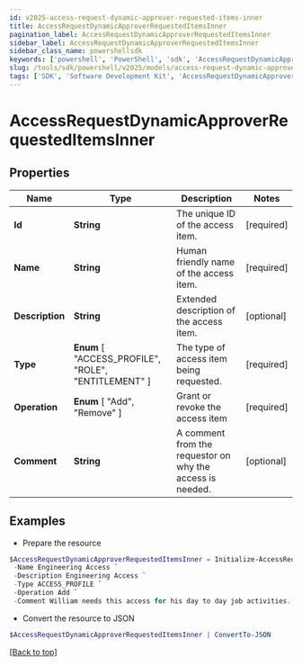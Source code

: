 ```yaml
---
id: v2025-access-request-dynamic-approver-requested-items-inner
title: AccessRequestDynamicApproverRequestedItemsInner
pagination_label: AccessRequestDynamicApproverRequestedItemsInner
sidebar_label: AccessRequestDynamicApproverRequestedItemsInner
sidebar_class_name: powershellsdk
keywords: ['powershell', 'PowerShell', 'sdk', 'AccessRequestDynamicApproverRequestedItemsInner', 'V2025AccessRequestDynamicApproverRequestedItemsInner'] 
slug: /tools/sdk/powershell/v2025/models/access-request-dynamic-approver-requested-items-inner
tags: ['SDK', 'Software Development Kit', 'AccessRequestDynamicApproverRequestedItemsInner', 'V2025AccessRequestDynamicApproverRequestedItemsInner']
---
```



# AccessRequestDynamicApproverRequestedItemsInner

## Properties

Name | Type | Description | Notes
------------ | ------------- | ------------- | -------------
**Id** | **String** | The unique ID of the access item. | [required]
**Name** | **String** | Human friendly name of the access item. | [required]
**Description** | **String** | Extended description of the access item. | [optional] 
**Type** |  **Enum** [  "ACCESS_PROFILE",    "ROLE",    "ENTITLEMENT" ] | The type of access item being requested. | [required]
**Operation** |  **Enum** [  "Add",    "Remove" ] | Grant or revoke the access item | [required]
**Comment** | **String** | A comment from the requestor on why the access is needed. | [optional] 

## Examples

- Prepare the resource
```powershell
$AccessRequestDynamicApproverRequestedItemsInner = Initialize-AccessRequestDynamicApproverRequestedItemsInner  -Id 2c91808b6ef1d43e016efba0ce470904 `
 -Name Engineering Access `
 -Description Engineering Access `
 -Type ACCESS_PROFILE `
 -Operation Add `
 -Comment William needs this access for his day to day job activities.
```

- Convert the resource to JSON
```powershell
$AccessRequestDynamicApproverRequestedItemsInner | ConvertTo-JSON
```


[[Back to top]](#) 


